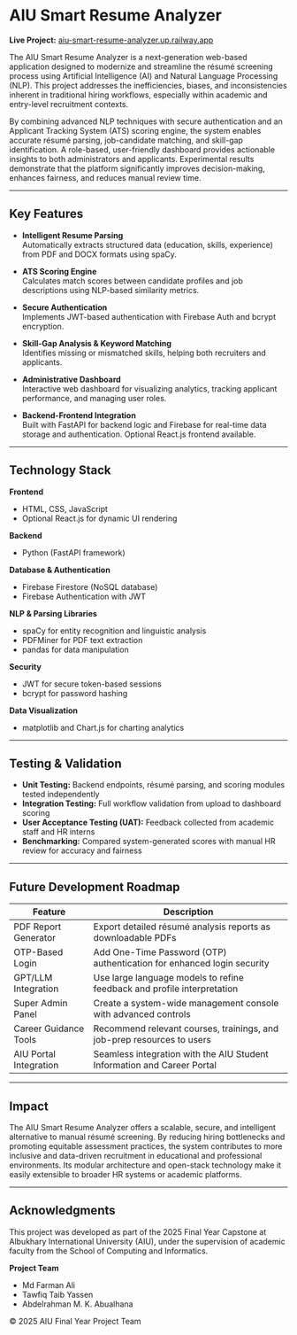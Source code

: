 # AIU Smart Resume Analyzer

**Live Project:** [aiu-smart-resume-analyzer.up.railway.app](https://aiu-smart-resume-analyzer.up.railway.app/)

The AIU Smart Resume Analyzer is a next-generation web-based application designed to modernize and streamline the résumé screening process using Artificial Intelligence (AI) and Natural Language Processing (NLP). This project addresses the inefficiencies, biases, and inconsistencies inherent in traditional hiring workflows, especially within academic and entry-level recruitment contexts.

By combining advanced NLP techniques with secure authentication and an Applicant Tracking System (ATS) scoring engine, the system enables accurate résumé parsing, job-candidate matching, and skill-gap identification. A role-based, user-friendly dashboard provides actionable insights to both administrators and applicants. Experimental results demonstrate that the platform significantly improves decision-making, enhances fairness, and reduces manual review time.

---

## Key Features

- **Intelligent Resume Parsing**  
  Automatically extracts structured data (education, skills, experience) from PDF and DOCX formats using spaCy.

- **ATS Scoring Engine**  
  Calculates match scores between candidate profiles and job descriptions using NLP-based similarity metrics.

- **Secure Authentication**  
  Implements JWT-based authentication with Firebase Auth and bcrypt encryption.

- **Skill-Gap Analysis & Keyword Matching**  
  Identifies missing or mismatched skills, helping both recruiters and applicants.

- **Administrative Dashboard**  
  Interactive web dashboard for visualizing analytics, tracking applicant performance, and managing user roles.

- **Backend-Frontend Integration**  
  Built with FastAPI for backend logic and Firebase for real-time data storage and authentication. Optional React.js frontend available.

---

## Technology Stack

**Frontend**  
- HTML, CSS, JavaScript  
- Optional React.js for dynamic UI rendering

**Backend**  
- Python (FastAPI framework)

**Database & Authentication**  
- Firebase Firestore (NoSQL database)  
- Firebase Authentication with JWT

**NLP & Parsing Libraries**  
- spaCy for entity recognition and linguistic analysis  
- PDFMiner for PDF text extraction  
- pandas for data manipulation

**Security**  
- JWT for secure token-based sessions  
- bcrypt for password hashing

**Data Visualization**  
- matplotlib and Chart.js for charting analytics

---

## Testing & Validation

- **Unit Testing:** Backend endpoints, résumé parsing, and scoring modules tested independently  
- **Integration Testing:** Full workflow validation from upload to dashboard scoring  
- **User Acceptance Testing (UAT):** Feedback collected from academic staff and HR interns  
- **Benchmarking:** Compared system-generated scores with manual HR review for accuracy and fairness

---

## Future Development Roadmap

| Feature                    | Description                                                                 |
|----------------------------|-----------------------------------------------------------------------------|
| PDF Report Generator       | Export detailed résumé analysis reports as downloadable PDFs                |
| OTP-Based Login            | Add One-Time Password (OTP) authentication for enhanced login security      |
| GPT/LLM Integration        | Use large language models to refine feedback and profile interpretation     |
| Super Admin Panel          | Create a system-wide management console with advanced controls              |
| Career Guidance Tools      | Recommend relevant courses, trainings, and job-prep resources to users      |
| AIU Portal Integration     | Seamless integration with the AIU Student Information and Career Portal     |

---

## Impact

The AIU Smart Resume Analyzer offers a scalable, secure, and intelligent alternative to manual résumé screening. By reducing hiring bottlenecks and promoting equitable assessment practices, the system contributes to more inclusive and data-driven recruitment in educational and professional environments. Its modular architecture and open-stack technology make it easily extensible to broader HR systems or academic platforms.

---

## Acknowledgments

This project was developed as part of the 2025 Final Year Capstone at Albukhary International University (AIU), under the supervision of academic faculty from the School of Computing and Informatics.

**Project Team**  
- Md Farman Ali  
- Tawfiq Taib Yassen  
- Abdelrahman M. K. Abualhana  

© 2025 AIU Final Year Project Team
